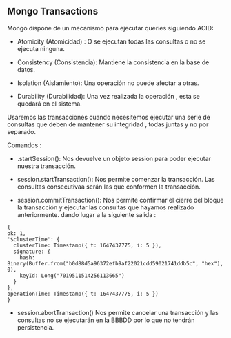 ## Mongo Transactions

Mongo dispone de un mecanismo para ejecutar queries siguiendo ACID:

 - Atomicity (Atomicidad) : O se ejecutan todas las consultas o no se ejecuta ninguna.

 - Consistency (Consistencia): Mantiene la consistencia en la base de datos.

 - Isolation (Aislamiento): Una operación no puede afectar a otras.

 - Durability (Durabilidad): Una vez realizada la operación , esta se quedará en el sistema.


Usaremos las transacciones cuando necesitemos ejecutar una serie de consultas que deben de mantener su integridad , todas
juntas y no por separado.

Comandos : 

 - .startSession(): Nos devuelve un objeto session para poder ejecutar nuestra transacción.

 - session.startTransaction(): Nos permite comenzar la transacción. Las consultas consecutivaa serán las que conformen la 
   transacción.

 - session.commitTransaction(): Nos permite confirmar el cierre del bloque la transacción y ejecutar las consultas que hayamos realizado anteriormente.
   dando lugar a la siguiente salida :

  ```
  {
  ok: 1,
  '$clusterTime': {
    clusterTime: Timestamp({ t: 1647437775, i: 5 }),
    signature: {
      hash: Binary(Buffer.from("b0d88d5a96372efb9af22021cdd59021741ddb5c", "hex"), 0),
      keyId: Long("7019511514256113665")
    }
  },
  operationTime: Timestamp({ t: 1647437775, i: 5 })
}
  ```
    
 - session.abortTransaction() Nos permite cancelar una transacción y las consultas no se ejecutarán en la BBBDD por lo que no tendrán persistencia.
